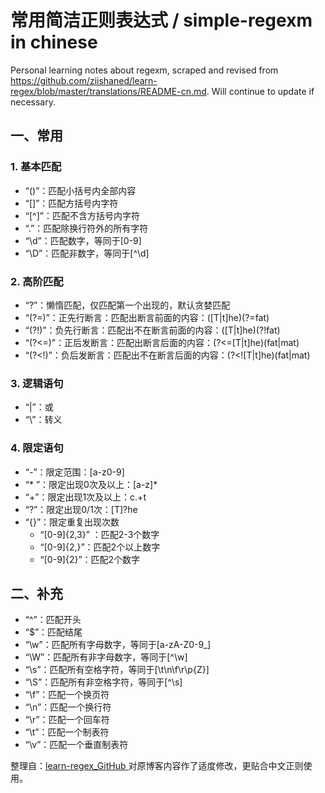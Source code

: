 # 常用简洁正则表达式 / simple-regexm in chinese
Personal learning notes about regexm, scraped and revised from https://github.com/ziishaned/learn-regex/blob/master/translations/README-cn.md. Will continue to update if necessary.

## 一、常用
### 1. 基本匹配
- “()”：匹配小括号内全部内容
- “[]”：匹配方括号内字符
- “[^]”：匹配不含方括号内字符
- “.”：匹配除换行符外的所有字符
- “\d”：匹配数字，等同于[0-9]
- “\D”：匹配非数字，等同于[^\d]
### 2. 高阶匹配
- “?”：懒惰匹配，仅匹配第一个出现的，默认贪婪匹配
- “(?=)”：正先行断言：匹配出断言前面的内容：([T|t]he)(?=fat)
- “(?!)”：负先行断言：匹配出不在断言前面的内容：([T|t]he)(?!fat)
- “(?<=)”：正后发断言：匹配出断言后面的内容：(?<=[T|t]he)(fat|mat)
- “(?<!)”：负后发断言：匹配出不在断言后面的内容：(?<![T|t]he)(fat|mat)
### 3. 逻辑语句
- “|”：或
- “\”：转义
### 4. 限定语句
- “-”：限定范围：[a-z0-9]
- “* ”：限定出现0次及以上：[a-z]*
- “+”：限定出现1次及以上：c.+t
- “?”：限定出现0/1次：[T]?he
- “{}”：限定重复出现次数
	- “[0-9]{2,3}” ：匹配2-3个数字
	- “[0-9]{2,}”：匹配2个以上数字
	- “[0-9]{2}”：匹配2个数字
## 二、补充
- “^”：匹配开头
- “$”：匹配结尾
- “\w”：匹配所有字母数字，等同于[a-zA-Z0-9_]
- “\W”：匹配所有非字母数字，等同于[^\w]
- “\s”：匹配所有空格字符，等同于[\t\n\f\r\p{Z}]
- “\S”：匹配所有非空格字符，等同于[^\s]
- “\f”：匹配一个换页符
- “\n”：匹配一个换行符
- “\r”：匹配一个回车符
- “\t”：匹配一个制表符
- “\v”：匹配一个垂直制表符

整理自：[learn-regex_GitHub ](https://github.com/ziishaned/learn-regex/blob/master/translations/README-cn.md)
对原博客内容作了适度修改，更贴合中文正则使用。
